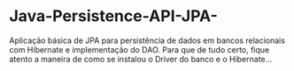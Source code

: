 # Java-Persistence-API-JPA-
Aplicação básica de JPA para persistência de dados em bancos relacionais com Hibernate e implementação do DAO.
Para que de tudo certo, fique atento a maneira de como se instalou o Driver do banco e o Hibernate...
